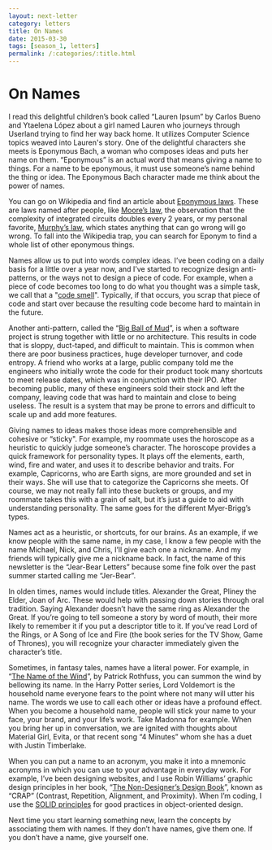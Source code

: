 ```yaml
---
layout: next-letter
category: letters
title: On Names
date: 2015-03-30
tags: [season_1, letters]
permalink: /:categories/:title.html
---
```


# On Names

I read this delightful children’s book called “Lauren Ipsum” by Carlos Bueno and Ytaelena López about a girl named Lauren who journeys through Userland trying to find her way back home. It utilizes Computer Science topics weaved into Lauren's story. One of the delightful characters she meets is Eponymous Bach, a woman who composes ideas and puts her name on them. “Eponymous” is an actual word that means giving a name to things. For a name to be eponymous, it must use someone’s name behind the thing or idea. The Eponymous Bach character made me think about the power of names.

You can go on Wikipedia and find an article about [Eponymous laws](http://en.wikipedia.org/wiki/List_of_eponymous_laws). These are laws named after people, like [Moore’s law](http://en.wikipedia.org/wiki/Moore%27s_law), the observation that the complexity of integrated circuits doubles every 2 years, or my personal favorite, [Murphy’s law](http://en.wikipedia.org/wiki/Murphy%27s_law), which states anything that can go wrong will go wrong. To fall into the Wikipedia trap, you can search for Eponym to find a whole list of other eponymous things.

Names allow us to put into words complex ideas. I’ve been coding on a daily basis for a little over a year now, and I’ve started to recognize design anti-patterns, or the ways not to design a piece of code. For example, when a piece of code becomes too long to do what you thought was a simple task, we call that a "[code smell](http://en.wikipedia.org/wiki/Code_smell)". Typically, if that occurs, you scrap that piece of code and start over because the resulting code become hard to maintain in the future.

Another anti-pattern, called the “[Big Ball of Mud](http://www.laputan.org/mud/)”, is when a software project is strung together with little or no architecture. This results in code that is sloppy, duct-taped, and difficult to maintain. This is common when there are poor business practices, huge developer turnover, and code entropy. A friend who works at a large, public company told me the engineers who initially wrote the code for their product took many shortcuts to meet release dates, which was in conjunction with their IPO. After becoming public, many of these engineers sold their stock and left the company, leaving code that was hard to maintain and close to being useless. The result is a system that may be prone to errors and difficult to scale up and add more features.

Giving names to ideas makes those ideas more comprehensible and cohesive or “sticky". For example, my roommate uses the horoscope as a heuristic to quickly judge someone’s character. The horoscope provides a quick framework for personality types. It plays off the elements, earth, wind, fire and water, and uses it to describe behavior and traits. For example, Capricorns, who are Earth signs, are more grounded and set in their ways. She will use that to categorize the Capricorns she meets. Of course, we may not really fall into these buckets or groups, and my roommate takes this with a grain of salt, but it’s just a guide to aid with understanding personality. The same goes for the different Myer-Brigg’s types.

Names act as a heuristic, or shortcuts, for our brains. As an example, if we know people with the same name, in my case, I know a few people with the name Michael, Nick, and Chris, I’ll give each one a nickname. And my friends will typically give me a nickname back. In fact, the name of this newsletter is the “Jear-Bear Letters” because some fine folk over the past summer started calling me “Jer-Bear”.

In olden times, names would include titles. Alexander the Great, Pliney the Elder, Joan of Arc. These would help with passing down stories through oral tradition. Saying Alexander doesn’t have the same ring as Alexander the Great. If you’re going to tell someone a story by word of mouth, their more likely to remember it if you put a descriptor title to it. If you’ve read Lord of the Rings, or A Song of Ice and Fire (the book series for the TV Show, Game of Thrones), you will recognize your character immediately given the character’s title.

Sometimes, in fantasy tales, names have a literal power. For example, in “[The Name of the Wind](http://www.amazon.com/The-Name-Wind-Kingkiller-Chronicle/dp/0756404746)”, by Patrick Rothfuss, you can summon the wind by bellowing its name. In the Harry Potter series, Lord Voldemort is the household name everyone fears to the point where not many will utter his name. The words we use to call each other or ideas have a profound effect. When you become a household name, people will stick your name to your face, your brand, and your life’s work. Take Madonna for example. When you bring her up in conversation, we are ignited with thoughts about Material Girl, Evita, or that recent song “4 Minutes” whom she has a duet with Justin Timberlake.

When you can put a name to an acronym, you make it into a mnemonic acronyms in which you  can use to your advantage in everyday work. For example, I’ve been designing websites, and I use Robin Williams’ graphic design principles in her book, “[The Non-Designer’s Design Book](http://www.amazon.com/Non-Designers-Design-Book-4th/dp/0133966151/)”, known as “CRAP” (Contrast, Repetition, Alignment, and Proximity). When I’m coding, I use the [SOLID principles](http://en.wikipedia.org/wiki/SOLID_%28object-oriented_design%29) for good practices in object-oriented design.

Next time you start learning something new, learn the concepts by associating them with names. If they don’t have names, give them one. If you don’t have a name, give yourself one.
